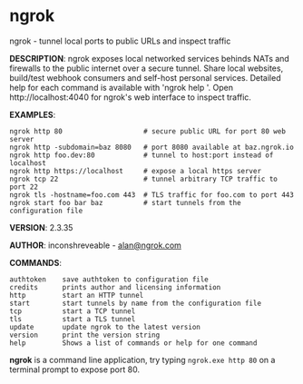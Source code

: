 # ngrok

ngrok - tunnel local ports to public URLs and inspect traffic

**DESCRIPTION**:
ngrok exposes local networked services behinds NATs and firewalls to the
public internet over a secure tunnel. Share local websites, build/test
webhook consumers and self-host personal services.
Detailed help for each command is available with 'ngrok help <command>'.
Open http://localhost:4040 for ngrok's web interface to inspect traffic.

**EXAMPLES**:

```
ngrok http 80                    # secure public URL for port 80 web server
ngrok http -subdomain=baz 8080   # port 8080 available at baz.ngrok.io
ngrok http foo.dev:80            # tunnel to host:port instead of localhost
ngrok http https://localhost     # expose a local https server
ngrok tcp 22                     # tunnel arbitrary TCP traffic to port 22
ngrok tls -hostname=foo.com 443  # TLS traffic for foo.com to port 443
ngrok start foo bar baz          # start tunnels from the configuration file
```

**VERSION**:
2.3.35

**AUTHOR**:
inconshreveable - <alan@ngrok.com>

**COMMANDS**:

```
authtoken    save authtoken to configuration file
credits      prints author and licensing information
http         start an HTTP tunnel
start        start tunnels by name from the configuration file
tcp          start a TCP tunnel
tls          start a TLS tunnel
update       update ngrok to the latest version
version      print the version string
help         Shows a list of commands or help for one command
```

**ngrok** is a command line application, try typing `ngrok.exe http 80`
on a terminal prompt to expose port 80.